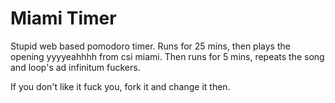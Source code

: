 Miami Timer
==========

Stupid web based pomodoro timer.  Runs for 25 mins, then plays the
opening yyyyeahhhh from csi miami.  Then runs for 5 mins, repeats the
song and loop's ad infinitum fuckers.

If you don't like it fuck you, fork it and change it then.
